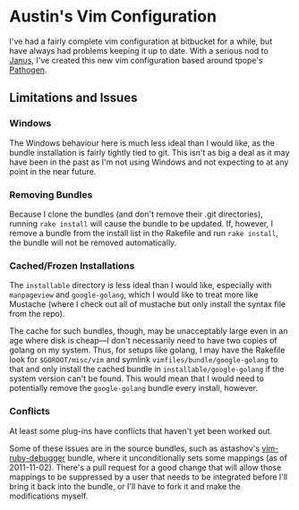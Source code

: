 # Austin's Vim Configuration

I've had a fairly complete vim configuration at bitbucket for a while,
but have always had problems keeping it up to date. With a serious nod
to [Janus](http://github.com/carlhuda/janus), I've created this new vim
configuration based around tpope's
[Pathogen](http://github.com/tpope/vim-pathogen).

## Limitations and Issues

### Windows
The Windows behaviour here is much less ideal than I would like, as the
bundle installation is fairly tightly tied to git. This isn't as big a
deal as it may have been in the past as I'm not using Windows and not
expecting to at any point in the near future.

### Removing Bundles
Because I clone the bundles (and don't remove their .git directories),
running `rake install` will cause the bundle to be updated. If, however,
I remove a bundle from the install list in the Rakefile and run `rake
install`, the bundle will not be removed automatically.

### Cached/Frozen Installations
The `installable` directory is less ideal than I would like, especially
with `manpageview` and `google-golang`, which I would like to treat more
like Mustache (where I check out all of mustache but only install the
syntax file from the repo).

The cache for such bundles, though, may be unacceptably large even in an
age where disk is cheap—I don't necessarily need to have two copies of
golang on my system. Thus, for setups like golang, I may have the
Rakefile look for `$GOROOT/misc/vim` and symlink
`vimfiles/bundle/google-golang` to that and only install the cached
bundle in `installable/google-golang` if the system version can't be
found. This would mean that I would need to potentially remove the
`google-golang` bundle every install, however.

### Conflicts
At least some plug-ins have conflicts that haven't yet been worked out.

Some of these issues are in the source bundles, such as astashov's
[vim-ruby-debugger](http://github.com/astashov/vim-ruby-debugger)
bundle, where it unconditionally sets some mappings (as of 2011-11-02).
There's a pull request for a good change that will allow those mappings
to be suppressed by a user that needs to be integrated before I'll bring
it back into the bundle, or I'll have to fork it and make the
modifications myself.
